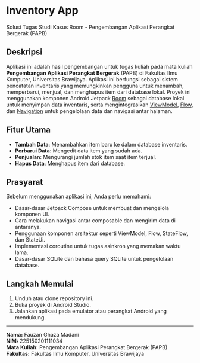 # Inventory App

Solusi Tugas Studi Kasus Room - Pengembangan Aplikasi Perangkat Bergerak (PAPB)

## Deskripsi

Aplikasi ini adalah hasil pengembangan untuk tugas kuliah pada mata kuliah **Pengembangan Aplikasi Perangkat Bergerak** (PAPB) di Fakultas Ilmu Komputer, Universitas Brawijaya. Aplikasi ini berfungsi sebagai sistem pencatatan inventaris yang memungkinkan pengguna untuk menambah, memperbarui, menjual, dan menghapus item dari database lokal. Proyek ini menggunakan komponen Android Jetpack [Room](https://developer.android.com/training/data-storage/room) sebagai database lokal untuk menyimpan data inventaris, serta mengintegrasikan [ViewModel](https://developer.android.com/topic/libraries/architecture/viewmodel), [Flow](https://developer.android.com/kotlin/flow), dan [Navigation](https://developer.android.com/topic/libraries/architecture/navigation) untuk pengelolaan data dan navigasi antar halaman.

## Fitur Utama

- **Tambah Data**: Menambahkan item baru ke dalam database inventaris.
- **Perbarui Data**: Mengedit data item yang sudah ada.
- **Penjualan**: Mengurangi jumlah stok item saat item terjual.
- **Hapus Data**: Menghapus item dari database.

## Prasyarat

Sebelum menggunakan aplikasi ini, Anda perlu memahami:
- Dasar-dasar Jetpack Compose untuk membuat dan mengelola komponen UI.
- Cara melakukan navigasi antar composable dan mengirim data di antaranya.
- Penggunaan komponen arsitektur seperti ViewModel, Flow, StateFlow, dan StateUi.
- Implementasi coroutine untuk tugas asinkron yang memakan waktu lama.
- Dasar-dasar SQLite dan bahasa query SQLite untuk pengelolaan database.

## Langkah Memulai

1. Unduh atau clone repository ini.
2. Buka proyek di Android Studio.
3. Jalankan aplikasi pada emulator atau perangkat Android yang mendukung.

---

**Nama:** Fauzan Ghaza Madani  
**NIM:** 225150201111034  
**Mata Kuliah:** Pengembangan Aplikasi Perangkat Bergerak (PAPB)  
**Fakultas:** Fakultas Ilmu Komputer, Universitas Brawijaya
